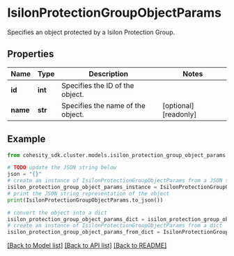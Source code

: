 # IsilonProtectionGroupObjectParams

Specifies an object protected by a Isilon Protection Group.

## Properties

Name | Type | Description | Notes
------------ | ------------- | ------------- | -------------
**id** | **int** | Specifies the ID of the object. | 
**name** | **str** | Specifies the name of the object. | [optional] [readonly] 

## Example

```python
from cohesity_sdk.cluster.models.isilon_protection_group_object_params import IsilonProtectionGroupObjectParams

# TODO update the JSON string below
json = "{}"
# create an instance of IsilonProtectionGroupObjectParams from a JSON string
isilon_protection_group_object_params_instance = IsilonProtectionGroupObjectParams.from_json(json)
# print the JSON string representation of the object
print(IsilonProtectionGroupObjectParams.to_json())

# convert the object into a dict
isilon_protection_group_object_params_dict = isilon_protection_group_object_params_instance.to_dict()
# create an instance of IsilonProtectionGroupObjectParams from a dict
isilon_protection_group_object_params_from_dict = IsilonProtectionGroupObjectParams.from_dict(isilon_protection_group_object_params_dict)
```
[[Back to Model list]](../README.md#documentation-for-models) [[Back to API list]](../README.md#documentation-for-api-endpoints) [[Back to README]](../README.md)


